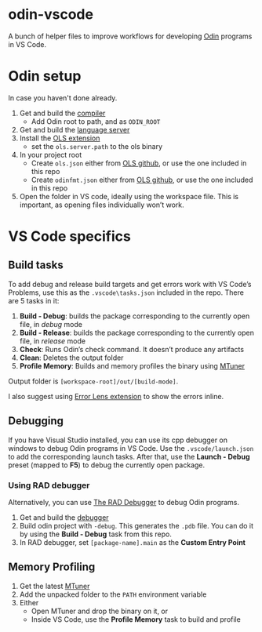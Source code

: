 # odin-vscode
A bunch of helper files to improve workflows for developing [Odin](https://odin-lang.org/) programs in VS Code.
# Odin setup
In case you haven't done already.
1. Get and build the [compiler](https://github.com/odin-lang/Odin)
    - Add Odin root to path, and as `ODIN_ROOT`
2. Get and build the [language server]( https://github.com/DanielGavin/ols)
3. Install the [OLS extension](https://marketplace.visualstudio.com/items?itemName=DanielGavin.ols)
    - set the `ols.server.path` to the ols binary
4. In your project root
    - Create `ols.json` either from [OLS github](https://github.com/DanielGavin/ols?tab=readme-ov-file#configuration), or use the one included in this repo
    - Create `odinfmt.json` either from [OLS github](https://github.com/DanielGavin/ols?tab=readme-ov-file#odinfmt-configurations), or use the one included in this repo
5. Open the folder in VS code, ideally using the workspace file. This is important, as opening files individually won’t work.
# VS Code specifics
## Build tasks
To add debug and release build targets and get errors work with VS Code’s Problems, use this as the `.vscode\tasks.json` included in the repo.
There are 5 tasks in it:

1. **Build - Debug**: builds the package corresponding to the currently open file, in *debug* mode
2. **Build - Release**: builds the package corresponding to the currently open file, in *release* mode
3. **Check**: Runs Odin’s check command. It doesn’t produce any artifacts
4. **Clean**: Deletes the output folder
5. **Profile Memory**: Builds and memory profiles the binary using [MTuner](https://www.notion.so/How-to-profile-memory-b711ad9a7d3b4ceca28e10cb7f4ddce0?pvs=21)

Output folder is `[workspace-root]/out/[build-mode]`.

I also suggest using [Error Lens extension](https://marketplace.visualstudio.com/items?itemName=usernamehw.errorlens) to show the errors inline.
## Debugging
If you have Visual Studio installed, you can use its cpp debugger on windows to debug Odin programs in VS Code. Use the `.vscode/launch.json` to add the corresponding launch tasks.
After that, use the **Launch - Debug** preset (mapped to **F5**) to debug the currently open package.
### Using RAD debugger
Alternatively, you can use [The RAD Debugger](https://github.com/EpicGames/raddebugger) to debug Odin programs.
1. Get and build the [debugger](https://github.com/EpicGames/raddebugger)
2. Build odin project with `-debug`. This generates the `.pdb` file. You can do it by using the **Build - Debug** task from this repo.
3. In RAD debugger, set `[package-name].main` as the **Custom Entry Point**
## Memory Profiling
1. Get the latest [MTuner](https://github.com/RudjiGames/MTuner/releases)
2. Add the unpacked folder to the `PATH` environment variable
3. Either
    - Open MTuner and drop the binary on it, or
    - Inside VS Code, use the **Profile Memory** task to build and profile